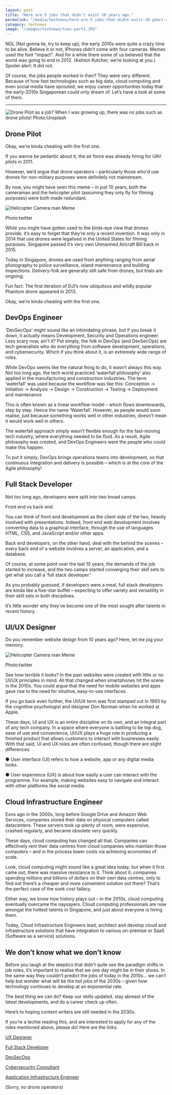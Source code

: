 ```yaml
---
layout: post
title: "Here are 5 jobs that didn't exist 10 years ago."
permalink: "/media/technews/here-are-5-jobs-that-didnt-exist-10-years-ago.md"
category: technews
image: "/images/technews/tvws-part1.JPG"
---
```


NGL (Not gonna lie, try to keep up), the early 2010s were quite a crazy time to be alive. 
Believe it or not, iPhones didn’t come with four cameras. 
Memes used the font "impact". 
And for a while there some of us believed that the world was going to end in 2012. (Ashton Kutcher, we’re looking at you.)
Spoiler alert: It did not. 

Of course, the jobs people worked in then? They were very different. 
Because of how fast technologies such as big data, cloud computing and even social media have sprouted, we enjoy career opportunities today that the early-2010s Singaporean could only dream of. 
Let’s have a look at some of them.

---

![Drone Pilot as a job?](/images/technews/tvws-part1.JPG)
When I was growing up, there was no jobs such as drone pilots! Photo:Unsplash



## **Drone Pilot**

Okay, we’re kinda cheating with the first one. 

If you wanna be pedantic about it, the air force was already hiring for UAV pilots in 2011.  

However, we’d argue that drone operators – particularly those who'd use drones for non-military purposes were definitely not mainstream. 
 

By now, you might have seen this meme – in just 10 years, both the cameraman and the helicopter pilot (assuming they only fly for filming purposes) were both made redundant.

![Helicopter Camera man Meme](/images/technews/dronememe.jpg)

Photo:twitter


While you might have gotten used to the birds-eye view that drones provide, it’s easy to forget that they’re only a recent invention. It was only in 2014 that use drones were legalised in the United States for filming purposes. Singapore passed it’s very own Unmanned Aircraft Bill back in 2015.

Today in Singapore, drones are used from anything ranging from aerial photography to  police surveillance, island maintenance and building inspections. Delivery-folk are generally still safe from drones, but trials are ongoing. 

Fun fact: The first iteration of DJI’s now ubiquitous and wildly popular Phantom drone appeared in 2013. 

Okay, we’re kinda cheating with the first one. 

## **DevOps Engineer**

‘DevSecOps’ might sound like an intimidating phrase, but if you break it down, it actually means Development, Security and Operations engineer. Less scary now, ain’t it? 
Put simply, the folk in DevOps (and DevSecOps) are tech generalists who do everything from software development, operations, and cybersecurity. Which if you think about it, is an extremely wide range of roles. 

While DevOps seems like the natural thing to do, it wasn’t always this way. Not too long ago, the tech world practiced ‘waterfall philosophy’ also applied in the manufacturing and construction industries. The term ‘waterfall’ was used because the workflow was like this:
Conception -> Initiation -> Analysis -> Design -> Construction -> Testing -> Deployment and maintenance

This is often known as a linear workflow model – which flows downtowards, step by step. Hence the name ‘Waterfall’. 
However, as people would soon realise, just because something works well in other industries, doesn’t mean it would work well in others. 

The waterfall approach simply wasn’t flexible enough for the fast-moving tech industry, where everything needed to be fluid. As a result, Agile philosophy was created, and DevOps Engineers were the people who could make this happen. 

To put it simply, DevOps brings operations teams into development, so that continuous integration and delivery is possible – which is at the core of the Agile philosophy! 


## **Full Stack Developer**
Not too long ago, developers were split into two broad camps. 

Front end vs back end.

You can think of front end development as the client side of the two, heavily involved with presentations. Indeed, front end web development involves converting data to a graphical interface, through the use of languages HTML, CSS, and JavaScript and/or other apps.

Back end developers, on the other hand, deal with the behind the scenes – every back end of a website involves a server, an application, and a database. 

Of course, at some point over the last 10 years, the demands of the job started to increase, and the two camps started converging their skill sets to get what you call a ‘full stack developer.’

As you probably guessed, if developers were a meal, full stack developers are kinda like a five-star buffet – expecting to offer variety and versatility in their skill sets in both disciplines.

It’s little wonder why they’ve become one of the most sought after talents in recent history.

## **UI/UX Designer**
Do you remember website design from 10 years ago? 
Here, let me jog your memory.


![Helicopter Camera man Meme](/images/technews/uxmeme.jpg)

Photo:twitter
 
 
See how terrible it looks? In the past websites were created with little or no UI/UX principles in mind. 
All that changed when smartphones hit the scene in the 2010s. You could argue that the need for mobile websites and apps gave rise to the need for intuitive, easy-to-use interfaces. 

If you go back even further, the UI/UX term was first stamped out in 1993 by the cognitive psychologist and designer Don Norman when he worked at Apple.

These days, UI and UX is an entire discipline on its own, and an integral part of any tech company. In a space where everyone is battling to be top dog, ease of use and convenience, UI/UX plays a huge role in producing a finished product that allows customers to interact with businesses easily.
With that said, UI and UX roles are often confused, though there are slight differences. 

●	User interface (UI) refers to how a website, app or any digital media looks.

●	User experience (UX) is about how easily a user can interact with the programme. For example, making websites easy to navigate and interact with other platforms like social media.


## **Cloud Infrastructure Engineer**
Eons ago in the 2000s, long before Google Drive and Amazon Web Services, companies stored their data on physical computers called datacenters. 
These servers took up plenty of room, were expensive, crashed regularly, and became obsolete very quickly. 

These days, cloud computing has changed all that. Companies can effectively rent their data centres from cloud companies who maintain those computers – and in the process lower costs via achieving economies of scale. 

Look, cloud computing might sound like a great idea today, but when it first came out, there was massive resistance to it. 
Think about it: companies spending millions and billions of dollars on their own data centres, only to find out there’s a cheaper and more convenient solution out there? 
That’s the perfect case of the sunk cost fallacy. 

Either way, we know how history plays out – in the 2010s, cloud computing eventually overcame the naysayers. Cloud computing professionals are now amongst the hottest talents in Singapore, and just about everyone is hiring them.

Today, Cloud Infrastructure Engineers lead, architect and develop cloud and infrastructure solutions that have integration to various on-premise or SaaS (Software as a service) solutions. 

## **We don’t know what we don’t know** 

Before you laugh at the skeptics that didn’t quite see the paradigm shifts in job roles, it’s important to realise that we one day might be in their shoes.
In the same way they couldn’t predict the jobs of today in the 2010s... we can’t help but wonder what will be the hot jobs of the 2030s – given how technology continues to develop at an exponential rate. 

The best thing we can do? Keep our skills updated, stay abreast of the latest developments, and do a career check up often. 

Here’s to hoping content writers are still needed in the 2030s.


If you’re a techie reading this, and are interested to apply for any of the roles mentioned above, please do! Here are the links:

[UX Designer](https://sggovterp.wd102.myworkdayjobs.com/en-US/PublicServiceCareers/job/Singapore/Senior-UX-Designer--Development--Centre_JR-10000000080-1)

[Full Stack Developer](https://sggovterp.wd102.myworkdayjobs.com/PublicServiceCareers/job/Singapore/Full-Stack-Developer--SNPS-_JR-10000000153)

[DevSecOps](https://sggovterp.wd102.myworkdayjobs.com/en-US/PublicServiceCareers/job/Non-Headquarters-MOE5/Senior-DevSecOps-Engineer--Experimental-Systems-and-Technology-Lab--MOE-_JR-10000003615-1)

[Cybersecurity Consultant](https://sggovterp.wd102.myworkdayjobs.com/en-US/PublicServiceCareers/job/Singapore/Cybersecurity-Consultancy--Cloud---Infra-_JR-10000003663)

[Application Infrastructure Engineer](https://sggovterp.wd102.myworkdayjobs.com/en-US/PublicServiceCareers/job/Singapore/Application-Infrastructure-Engineer--Cloud-Infrastructure-management-_JR-10000002307) 

(Sorry, no drone operators) 




